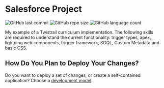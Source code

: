 # Salesforce Project
![GitHub last commit](https://img.shields.io/github/last-commit/fishand4ips/my-twistrail)
![GitHub repo size](https://img.shields.io/github/repo-size/fishand4ips/my-twistrail)
![GitHub language count](https://img.shields.io/github/languages/count/fishand4ips/my-twistrail?color=darkred)

My example of a Twistrail curriculum implementation. The following skills are required to understand the current functionality: trigger types, apex, lightning web components, trigger framework, SOQL, Custom Metadata and basic CSS.

## How Do You Plan to Deploy Your Changes?

Do you want to deploy a set of changes, or create a self-contained application? Choose a [development model](https://developer.salesforce.com/tools/vscode/en/user-guide/development-models).

